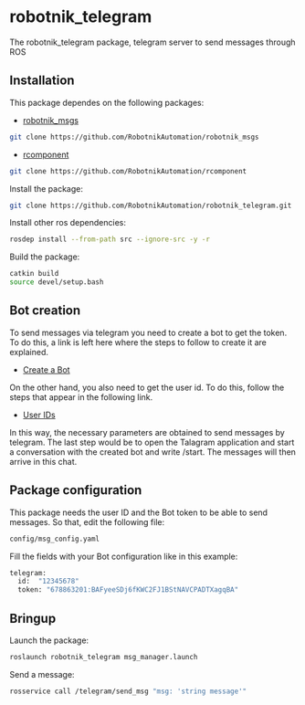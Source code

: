# robotnik_telegram

The robotnik_telegram package, telegram server to send messages through ROS 

## Installation

This package dependes on the following packages:


* [robotnik_msgs](https://github.com/RobotnikAutomation/robotnik_msgs.git)

```bash
git clone https://github.com/RobotnikAutomation/robotnik_msgs
```

* [rcomponent](https://github.com/RobotnikAutomation/rcomponent.git)

```bash
git clone https://github.com/RobotnikAutomation/rcomponent
```

Install the package:

```bash
git clone https://github.com/RobotnikAutomation/robotnik_telegram.git
```

Install other ros dependencies:

```bash
rosdep install --from-path src --ignore-src -y -r
```

Build the package:

```bash
catkin build
source devel/setup.bash
```
## Bot creation
To send messages via telegram you need to create a bot to get the token. To do this, a link is left here where the steps to follow to create it are explained.

* [Create a Bot](https://atareao.es/tutorial/crea-tu-propio-bot-para-telegram/)

On the other hand, you also need to get the user id. To do this, follow the steps that appear in the following link.
  
* [User IDs](https://www.technobezz.com/how-to-find-user-ids-in-telegram/)

In this way, the necessary parameters are obtained to send messages by telegram. The last step would be to open the Talagram application and start a conversation with the created bot and write /start. The messages will then arrive in this chat.

## Package configuration
This package needs the user ID and the Bot token to be able to send messages. So that, edit the following file:

```bash
config/msg_config.yaml
```
Fill the fields with your Bot configuration like in this example:
```bash
telegram:
  id:  "12345678"
  token: "678863201:BAFyeeSDj6fKWC2FJ1BStNAVCPADTXagqBA"
```

## Bringup

Launch the package:
```bash
roslaunch robotnik_telegram msg_manager.launch
```
Send a message:
```bash
rosservice call /telegram/send_msg "msg: 'string message'" 
```


